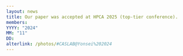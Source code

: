 ```yaml
---
layout: news
title: Our paper was accepted at HPCA 2025 (top-tier conference).
members:
YYYY: "2024"
MM: "11"
DD: 
alterlink: /photos/#CASLAB@Yonsei%202024
---
```

